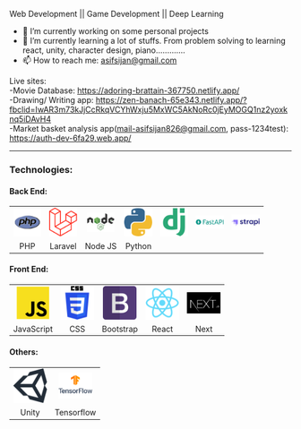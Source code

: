 Web Development || Game Development || Deep Learning 

- 🔭 I’m currently working on some personal projects
- 🌱 I’m currently learning a lot of stuffs. From problem solving to learning react, unity, character design, piano.............
- 📫 How to reach me: asifsijan@gmail.com

Live sites: <br>
-Movie Database: https://adoring-brattain-367750.netlify.app/ <br>
-Drawing/ Writing app: https://zen-banach-65e343.netlify.app/?fbclid=IwAR3m73kJjCcRkqVCYhWxju5MxWC5AkNoRc0jEyMOGQ1nz2yoxknq5iDAvH4 <br>
-Market basket analysis app(mail-asifsijan826@gmail.com, pass-1234test): https://auth-dev-6fa29.web.app/ 

<hr>
<h3>Technologies:</h3>
<h4>Back End:</h4>
<table>
    <tr>
        <td align="center">
            <img src="./images/php.png" width="50">
        </td>
        <td align="center">
            <img src="./images/laravel.png" width="50">
        </td>
        <td align="center">
            <img src="./images/nodejs.png" width="50">
        </td>
        <td align="center">
            <img src="./images/python.png" width="50">
        </td>
        <td align="center">
            <img src="./images/django.png" width="50">
        </td>
        <td align="center">
            <img src="./images/fast.jpg" width="50" height="auto">
        </td>
        <td align="center">
            <img src="./images/strapi.jpg" width="50">
        </td>
    </tr>
    <tr>
        <td align="center">
            <label>PHP</label>
        </td>
        <td align="center">
            <label>Laravel</label>
        </td>
        <td align="center">
            <label>Node JS</label>
        </td>
        <td align="center">
            <label>Python</label>
        </td>
<!--         <td align="center">
            <label>Django</label>
        </td>
        <td align="center">
            <label>Fast Api</label>
        </td>
        <td align="center">
            <label>Strapi</label>
        </td> -->
    </tr>
</table>
<h4>Front End:</h4>
<table>
    <tr>
    	<td align="center">
            <img src="./images/js.png" width="60">
        </td>
        <td align="center">
            <img src="./images/css.png" width="60">
        </td>
        <td align="center">
            <img src="./images/bootstrap.png" width="60">
        </td>
        <td align="center">
            <img src="./images/react.png" width="60">
        </td>
        <td align="center">
            <img src="./images/next.png" width="60">
        </td>
    </tr>
    <tr>
    	<td align="center">
            <label>JavaScript</label>
        </td>
        <td align="center">
            <label>CSS</label>
        </td>
        <td align="center">
            <label>Bootstrap</label>
        </td>
        <td align="center">
            <label>React</label>
        </td>
        <td align="center">
            <label>Next</label>
        </td>
    </tr>
</table>

<h4>Others:</h4>
<table>
    <tr>
    	<td align="center">
            <img src="./images/unity.svg" width="60">
        </td>
        <td align="center">
            <img src="./images/tf.png" width="60">
        </td>
    </tr>
    <tr>
    	<td align="center">
            <label>Unity</label>
        </td>
        <td align="center">
            <label>Tensorflow</label>
        </td>
    </tr>
</table>

